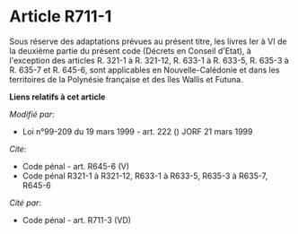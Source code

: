 # Article R711-1

Sous réserve des adaptations prévues au présent titre, les livres Ier à VI de la deuxième partie du présent code (Décrets en
Conseil d'Etat), à l'exception des articles R. 321-1 à R. 321-12, R. 633-1 à R. 633-5, R. 635-3 à R. 635-7 et R. 645-6, sont
applicables en Nouvelle-Calédonie et dans les territoires de la Polynésie française et des îles Wallis et Futuna.

**Liens relatifs à cet article**

_Modifié par_:

  - Loi n°99-209 du 19 mars 1999 - art. 222 () JORF 21 mars 1999

_Cite_:

  - Code pénal - art. R645-6 (V)
  - Code pénal R321-1 à R321-12, R633-1 à R633-5, R635-3 à R635-7, R645-6

_Cité par_:

  - Code pénal - art. R711-3 (VD)
